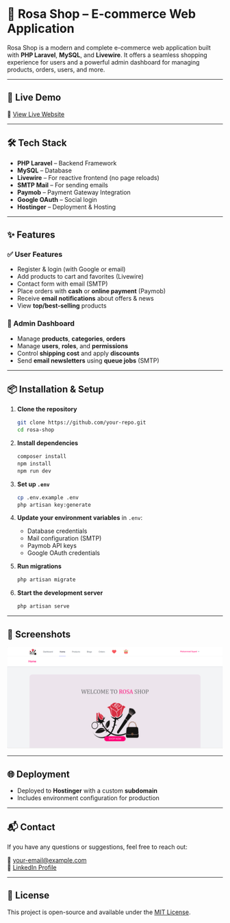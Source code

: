 # 🌹 Rosa Shop – E-commerce Web Application

Rosa Shop is a modern and complete e-commerce web application built with **PHP Laravel**, **MySQL**, and **Livewire**. It offers a seamless shopping experience for users and a powerful admin dashboard for managing products, orders, users, and more.

---

## 🚀 Live Demo

🔗 [View Live Website](https://rosa.mo-sayed.site)

---

## 🛠️ Tech Stack

- **PHP Laravel** – Backend Framework  
- **MySQL** – Database  
- **Livewire** – For reactive frontend (no page reloads)  
- **SMTP Mail** – For sending emails  
- **Paymob** – Payment Gateway Integration  
- **Google OAuth** – Social login  
- **Hostinger** – Deployment & Hosting  

---

## ✨ Features

### ✅ User Features

- Register & login (with Google or email)
- Add products to cart and favorites (Livewire)
- Contact form with email (SMTP)
- Place orders with **cash** or **online payment** (Paymob)
- Receive **email notifications** about offers & news
- View **top/best-selling** products

### 🔧 Admin Dashboard

- Manage **products**, **categories**, **orders**
- Manage **users**, **roles**, and **permissions**
- Control **shipping cost** and apply **discounts**
- Send **email newsletters** using **queue jobs** (SMTP)

---

## 📦 Installation & Setup

1. **Clone the repository**
   ```bash
   git clone https://github.com/your-repo.git
   cd rosa-shop
   ```

2. **Install dependencies**
   ```bash
   composer install
   npm install
   npm run dev
   ```

3. **Set up `.env`**
   ```bash
   cp .env.example .env
   php artisan key:generate
   ```

4. **Update your environment variables** in `.env`:
   - Database credentials
   - Mail configuration (SMTP)
   - Paymob API keys
   - Google OAuth credentials

5. **Run migrations**
   ```bash
   php artisan migrate
   ```

6. **Start the development server**
   ```bash
   php artisan serve
   ```

---

## 📸 Screenshots

<p align="center">
    <img src="./imgs/rosa.png" width="1000" alt="Power Gym">
</p>

---

## 🌐 Deployment

- Deployed to **Hostinger** with a custom **subdomain**
- Includes environment configuration for production

---

## 📬 Contact

If you have any questions or suggestions, feel free to reach out:

📧 your-email@example.com  
🔗 [LinkedIn Profile](https://www.linkedin.com/in/your-profile)

---

## 📄 License

This project is open-source and available under the [MIT License](LICENSE).
